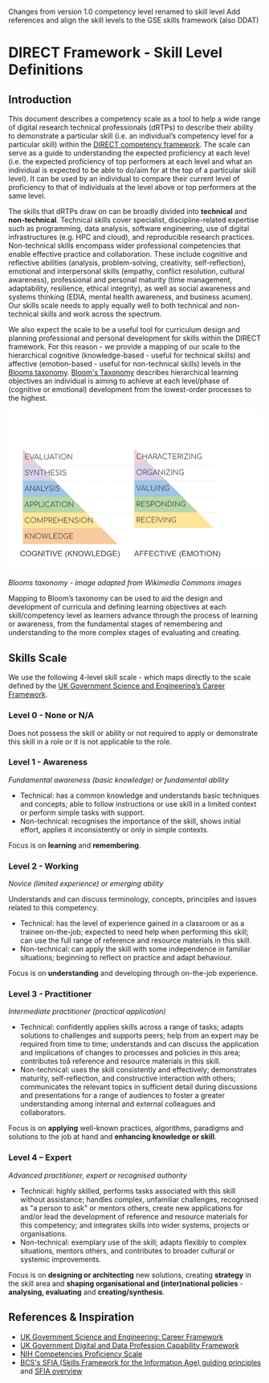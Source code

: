 

Changes from version 1.0
competency level renamed to skill level
Add references and align the skill levels to the GSE skills framework (also DDAT)

# DIRECT Framework - Skill Level Definitions

## Introduction

This document describes a competency scale as a tool to help a wide range of digital research technical professionals (dRTPs) to describe their ability to demonstrate a particular skill (i.e. an individual’s competency level for a particular skill) within the [DIRECT competency framework][direct-framework].
The scale can serve as a guide to understanding the expected proficiency at each level (i.e. the expected proficiency of top performers at each level and what an individual is expected to be able to do/aim for at the top of a particular skill level).
It can be used by an individual to compare their current level of proficiency to that of individuals at the level above or top performers at the same level.

The skills that dRTPs draw on can be broadly divided into **technical** and **non-technical**.
Technical skills cover specialist, discipline-related expertise such as programming, data analysis, software engineering, use of digital infrastructures (e.g. HPC and cloud), and reproducible research practices.
Non-technical skills encompass wider professional competencies that enable effective practice and collaboration.
These include cognitive and reflective abilities (analysis, problem-solving, creativity, self-reflection), emotional and interpersonal skills (empathy, conflict resolution, cultural awareness), professional and personal maturity (time management, adaptability, resilience, ethical integrity), as well as social awareness and systems thinking (EDIA, mental health awareness, and business acumen).
Our skills scale needs to apply equally well to both technical and non-technical skills and work across the spectrum.

We also expect the scale to be a useful tool for curriculum design and planning professional and personal development for skills within the DIRECT framework.
For this reason - we provide a mapping of our scale to the hierarchical cognitive (knowledge-based - useful for technical skills) and affective (emotion-based - useful for non-technical skills) levels in the [Blooms taxonomy][blooms-taxonomy].
[Bloom's Taxonomy](https://en.wikipedia.org/wiki/Bloom's_taxonomy) describes hierarchical learning objectives an individual is aiming to achieve at each level/phase of (cognitive or emotional) development from the lowest-order processes to the highest.

![](../images/blooms-combined.png)

*Blooms taxonomy - image adapted from Wikimedia Commons images*

Mapping to Bloom’s taxonomy can be used to aid the design and development of curricula and defining learning objectives at each skill/competency level as learners advance through the process of learning or awareness,
from the fundamental stages of remembering and understanding to the more complex stages of evaluating and creating.

## Skills Scale

We use the following 4-level skill scale - which maps directly to the scale defined by the [UK Government Science and Engineering’s Career Framework][gse-framework].

### Level 0 - None or N/A

Does not possess the skill or ability or not required to apply or demonstrate this skill in a role or it is not applicable to the role.

### Level 1 - Awareness
*Fundamental awareness (basic knowledge) or fundamental ability*

- Technical: has a common knowledge and understands basic techniques and concepts; able to follow instructions or use skill in a limited context or perform simple tasks with support.
- Non-technical: recognises the importance of the skill, shows initial effort, applies it inconsistently or only in simple contexts.

Focus is on **learning** and **remembering**.

### Level 2 - Working
*Novice (limited experience) or emerging ability*

Understands and can discuss terminology, concepts, principles and issues related to this competency.

- Technical: has the level of experience gained in a classroom or as a trainee on-the-job; expected to need help when performing this skill; can use the full range of reference and resource materials in this skill.
- Non-technical: can apply the skill with some independence in familiar situations; beginning to reflect on practice and adapt behaviour.

Focus is on **understanding** and developing through on-the-job experience.

### Level 3 - Practitioner
*Intermediate practitioner (practical application)*

- Technical: confidently applies skills across a range of tasks; adapts solutions to challenges and supports peers; help from an expert may be required from time to time; understands and can discuss the application and implications of changes to processes and policies in this area; contributes toå reference and resource materials in this skill.
- Non-technical: uses the skill consistently and effectively; demonstrates maturity, self-reflection, and constructive interaction with others; communicates the relevant topics in sufficient detail during discussions and presentations for a range of audiences to foster a greater understanding among internal and external colleagues and collaborators.

Focus is on **applying** well-known practices, algorithms, paradigms and solutions to the job at hand and **enhancing knowledge or skill**.

### Level 4 – Expert
*Advanced practitioner, expert or recognised authority*

- Technical: highly skilled, performs tasks associated with this skill without assistance; handles complex, unfamiliar challenges, recognised as "a person to ask" or mentors others, create new applications for and/or lead the development of reference and resource materials for this competency; and integrates skills into wider systems, projects or organisations.
- Non-technical: exemplary use of the skill; adapts flexibly to complex situations, mentors others, and contributes to broader cultural or systemic improvements.

Focus is on **designing or architecting** new solutions, creating **strategy** in the skill area and **shaping organisational and (inter)national policies** - **analysing, evaluating** and **creating/synthesis**.

## References & Inspiration

* [UK Government Science and Engineering: Career Framework][gse-framework]
* [UK Government Digital and Data Profession Capability Framework][ddat-framework]
* [NIH Competencies Proficiency Scale][nih-framework]
* [BCS's SFIA (Skills Framework for the Information Age) guiding principles][sfia-guide] and [SFIA overview][sfia-framework]

[gse-framework]: https://assets.publishing.service.gov.uk/media/61a605f2e90e07043d677dd0/gse-career-framework-v2.pdf
[ddat-framework]: https://ddat-capability-framework.service.gov.uk/
[direct-framework]: https://github.com/direct-framework/digital-research-competencies-framework
[nih-framework]: https://hr.nih.gov/working-nih/competencies/competencies-proficiency-scale
[sfia-guide]: https://sfia-online.org/en/about-sfia/sfia-guiding-principles
[sfia-framework]: https://sfia-online.org/en/about-sfia/sfia-overview-for-new-users-211014.pdf
[blooms-taxonomy]: https://en.wikipedia.org/wiki/Bloom's_taxonomy
